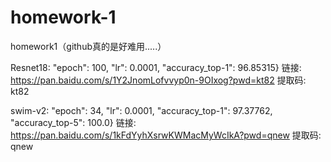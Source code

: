 # homework-1
homework1（github真的是好难用.....）

Resnet18:
"epoch": 100, "lr": 0.0001, "accuracy_top-1": 96.85315}
链接: https://pan.baidu.com/s/1Y2JnomLofvvyp0n-9OIxog?pwd=kt82 提取码: kt82

swim-v2: 
"epoch": 34, "lr": 0.0001, "accuracy_top-1": 97.37762, "accuracy_top-5": 100.0}
 链接: https://pan.baidu.com/s/1kFdYyhXsrwKWMacMyWcIkA?pwd=qnew 提取码: qnew
